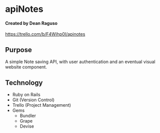 # apiNotes
#### Created by Dean Raguso
https://trello.com/b/F4Wihp0I/apinotes

## Purpose
A simple Note saving API, with user authentication and an eventual visual website component.

## Technology
- Ruby on Rails
- Git (Version Control)
- Trello (Project Management)
- Gems
  - Bundler
  - Grape
  - Devise
  
